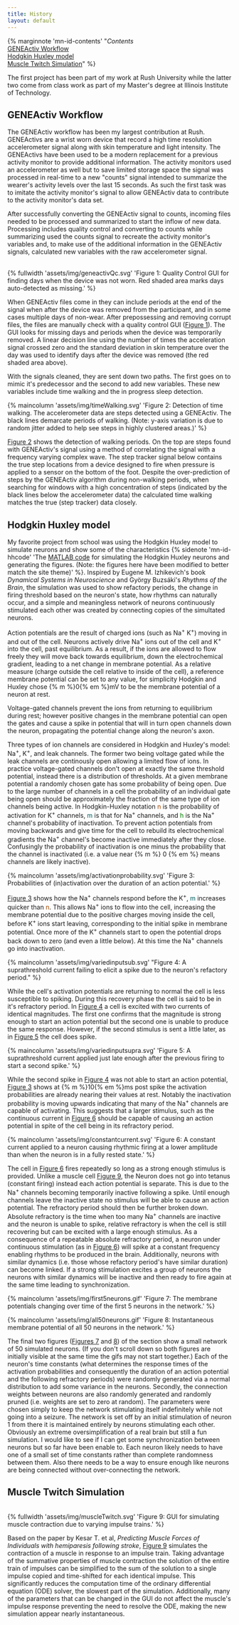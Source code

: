 ```yaml
---
title: History
layout: default
---
```


{% marginnote 'mn-id-contents' "*Contents*<br>
[GENEActiv Workflow](#geneactiv)<br>
[Hodgkin Huxley model](#HHmodel)<br>
[Muscle Twitch Simulation](#twitch)" %}

The first project has been part of my work at Rush University while the
latter two come from class work as part of my Master's degree at Illinois
Institute of Technology.

## GENEActiv Workflow<a name="geneactiv"></a>

The GENEActiv workflow has been my largest contribution at Rush.
GENEActivs are a wrist worn device that record a high time resolution
accelerometer signal along with skin temperature and light intensity.
The GENEActivs have been used to be a modern replacement for a previous activity monitor
to provide additional information.
The activity monitors used an accelerometer as well but to save limited storage
space the signal was processed in real-time to a new "counts" signal intended to
summarize the wearer's activity levels over the last 15 seconds.
As such the first task was to imitate the activity monitor's signal to allow
GENEActiv data to contribute to the activity monitor's data set.

After successfully converting the GENEActiv signal to counts, incoming files
needed to be processed and summarized to start the inflow of new data.
Processing includes quality control and converting to counts while summarizing
used the counts signal to recreate the activity monitor's variables and, to make
use of the additional information in the GENEActiv signals, calculated new
variables with the raw accelerometer signal.

<br>
{% fullwidth 'assets/img/geneactivQc.svg'
'Figure 1: Quality Control GUI for finding days when the device was not worn.
Red shaded area marks days auto-detected as missing.' %}<a name ="geneactivQc"></a>
<br>

When GENEActiv files come in they can include periods at the end of the signal
when after the device was removed from the participant, and in some cases
multiple days of non-wear. 
After prepossessing and removing corrupt files, the files are manually check
with a quality control GUI ([Figure 1](#geneactivQc)).
The GUI looks for missing days and periods when the device was temporarily
removed.
A linear decision line using the number of times the acceleration signal crossed
zero and the standard deviation in skin temperature over the day was used to
identify days after the device was removed (the red shaded area above).

With the signals cleaned, they are sent down two paths.
The first goes on to mimic it's predecessor and the second to add new variables.
These new variables include time walking and the in progress sleep detection.

{% maincolumn 'assets/img/timeWalking.svg'
'Figure 2: Detection of time walking.
The accelerometer data are steps detected using a GENEActiv.
The black lines demarcate periods of walking.
(Note: y-axis variation is due to random jitter added to help see steps in
highly clustered areas.)' %}<a name ="timeWalking"></a>

[Figure 2](#timewalking) shows the detection of walking periods. On the top are
steps found with GENEActiv's signal using a method of correlating the signal
with a frequency varying complex wave.
The step tracker signal below contains the true step locations from a device
designed to fire when pressure is applied to a sensor on the bottom of the foot.
Despite the over-prediction of steps by the GENEActiv algorithm during
non-walking periods, when searching for windows with a high concentration of
steps (indicated by the black lines below the accelerometer data) the calculated
time walking matches the true (step tracker) data closely.


## Hodgkin Huxley model<a name="HHmodel"></a>

My favorite project from school was using the Hodgkin Huxley model to simulate
neurons and show some of the characteristics
{% sidenote 'mn-id-hhcode' 'The [MATLAB
code](https://github.com/DavidRConnell/Hodgkin_Huxley_Model) for simulating the Hodgkin Huxley neurons and generating the figures. (Note: the figures here have
been modified to better match the site theme)' %}.
Inspired by Eugene M. Izhikevich's book *Dynamical Systems in Neuroscience* and
György Buzsáki's *Rhythms of the Brain*, the simulation was used to show
refactory periods, the change in firing threshold based on the
neuron's state, how rhythms can naturally occur, and a simple and
meaningless network of neurons continuously stimulated each other was created by
connecting copies of the simultated neurons.

Action potentials are the result of charged ions (such as Na<sup>+</sup>
K<sup>+</sup>) moving in and out of the cell.
Neurons actively drive Na<sup>+</sup> ions out of the cell and K<sup>+</sup>
into the cell, past equilibrium.
As a result, if the ions are allowed to flow freely they will move back towards
equilibrium, down the electrochemical gradient, leading to a net change in
membrane potential.
As a relative measure (charge outside the cell relative to inside of the
cell), a reference membrane potential can be set to any value, for simplicity
Hodgkin and Huxley chose {% m %}0{% em %}mV to be the membrane potential of a neuron at rest.

Voltage-gated channels prevent the ions from returning to equilibrium during
rest; however positive changes in the membrane potential can open the gates and
cause a spike in potential that will in turn open channels down the neuron,
propagating the potential change along the neuron's axon.

Three types of ion channels are considered in Hodgkin and Huxley's
model: Na<sup>+</sup>, K<sup>+</sup>, and leak channels.
The former two being voltage gated while the leak channels are continously open
allowing a limited flow of ions.
In practice voltage-gated channels don't open at exactly the same threshold
potential, instead there is a distribution of thresholds.
At a given membrane potential a randomly chosen gate has some probability of
being open.
Due to the large number of channels in a cell the probability of an individual
gate being open should be approximately the fraction of the same type of ion
channels being active.
In Hodgkin-Huxley notation <span style="color:#a04800">n</span> is the
probability of activation for K<sup>+</sup> channels, 
<span style="color:#006060">m</span> is that for Na<sup>+</sup> channels, and
<span style="color:#008000">h</span> is the Na<sup>+</sup> channel's probability
of inactivation.
To prevent action potentials from moving backwards and give time for the cell to
rebuild its electrochemical gradients the Na<sup>+</sup> channel's become
inactive immediately after they close.
Confusingly the probability of inactivation is one minus the probability that
the channel is inactivated (i.e. a value near {% m %} 0 {% em %} means channels
are likely inactive).

{% maincolumn 'assets/img/activationprobability.svg' 
'Figure 3: Probabilities of (in)activation over the duration of an action
potential.' %}<a name="activationprobability"></a>

[Figure 3](#activationprobability) shows how the Na<sup>+</sup> channels respond
before the K<sup>+</sup>, <span style="color:#006060">m</span> increases quicker
than <span style="color:#a04800">n</span>.
This allows Na<sup>+</sup> ions to flow into the cell, increasing the membrane
potential due to the positive charges moving inside the cell, before
K<sup>+</sup> ions start leaving, corresponding to the initial spike in membrane
potential.
Once more of the K<sup>+</sup> channels start to open the potential drops back
down to zero (and even a little below).
At this time the Na<sup>+</sup> channels go into inactivation.

{% maincolumn 'assets/img/variedinputsub.svg'
"Figure 4: A suprathreshold current failing to elicit a spike due to the neuron's refactory
period." %}<a name="variedinputsub"></a>

While the cell's activation potentials are returning to normal the cell is less
susceptible to spiking.
During this recovery phase the cell is said to be in it's refractory period.
In [Figure 4](#variedinputsup) a cell is excited with two currents of identical
magnitudes.
The first one confirms that the magnitude is strong enough to start an action
potential but the second one is unable to produce the same response.
However, if the second stimulus is sent a little later, as in [Figure
5](#variedinputsupra) the cell does spike.

{% maincolumn 'assets/img/variedinputsupra.svg' 
'Figure 5: A suprathreshold current applied just late enough after the previous
firing to start a second spike.' %}<a name="variedinputsupra"></a>

While the second spike in [Figure 4](#variedinputsup) was not able to start an
action potential, [Figure 3](#activationprobability) shows at {% m %}10{% em %}ms post spike
the activation probabilities are already nearing their values at rest.
Notably the inactivation probability is moving upwards indicating that many of
the Na<sup>+</sup> channels are capable of activating.
This suggests that a larger stimulus, such as the continuous current in 
[Figure 6](#constantcurrent) should be capable of causing an action potential in
spite of the cell being in its refractory period.

{% maincolumn 'assets/img/constantcurrent.svg'
'Figure 6: A constant current applied to a neuron causing rhythmic firing at a
lower amplitude than when the neuron is in a fully rested state.' %}<a
name="constantcurrent"></a>

The cell in [Figure 6](#constantcurrent) fires repeatedly so long as a strong
enough stimulus is provided.
Unlike a muscle cell [Figure 9](#muscleTwitch), the Neuron does not go into
tetanus (constant firing) instead each action potential is separate.
This is due to the Na<sup>+</sup> channels becoming temporarily inactive
following a spike.
Until enough channels leave the inactive state no stimulus will be able to cause
an action potential.
The refractory period should then be further broken down.
Absolute refractory is the time when too many Na<sup>+</sup> channels are
inactive and the neuron is unable to spike, relative refractory is when the cell
is still recovering but can be excited with a large enough stimulus.
As a consequence of a repeatable absolute refractory period, a neuron under
continuous stimulation (as in [Figure 6](#constantcurrent)) will spike
at a constant frequency enabling rhythms to be produced in the brain.
Additionally, neurons with similar dynamics (i.e. those whose refactory period's
have similar duration) can become linked.
If a strong stimulation excites a group of neurons the neurons with similar
dynamics will be inactive and then ready to fire again at the same time leading
to synchronization.

{% maincolumn 'assets/img/first5neurons.gif' 
'Figure 7: The membrane potentials changing over time of the first 5 neurons in
the network.' %}<a name="first5neurons"></a>

{% maincolumn 'assets/img/all50neurons.gif' 
'Figure 8: Instantaneous membrane potential of all 50 neurons in the network.'
%}<a name="all50neurons"></a>

The final two figures ([Figures 7](#first5neurons) and [8](#all50neurons)) of
the section show a small network of 50 simulated neurons.
(If you don't scroll down so both figures are initially visible at the same time
the gifs may not start together.)
Each of the neuron's time constants (what determines the response times of the
activation probabilities and consequently the duration of an action potential
and the following refractory periods) were randomly generated via a normal
distribution to add some variance in the neurons.
Secondly, the connection weights between neurons are also randomly generated and
randomly pruned (i.e. weights are set to zero at random).
The parameters were chosen simply to keep the network stimulating itself
indefinitely while not going into a seizure.
The network is set off by an initial stimulation of neuron 1 from there it is
maintained entirely by neurons stimulating each other.
Obviously an extreme oversimplification of a real brain but still a fun
simulation.
I would like to see if I can get some synchronization between neurons but so far
have been enable to.
Each neuron likely needs to have one of a small set of time constants rather
than complete randomness between them. 
Also there needs to be a way to ensure enough like neurons are being connected
without over-connecting the network.

## Muscle Twitch Simulation<a name="twitch"></a>

<br>
{% fullwidth 'assets/img/muscleTwitch.svg'
'Figure 9: GUI for simulating muscle contraction due to varying impulse trains.' %}<a name="muscleTwitch"></a>
<br>

Based on the paper by Kesar T. et al, *Predicting Muscle Forces of Individuals with
hemiparesis following stroke*, [Figure 9](#muscleTwitch) simulates the
contraction of a muscle in response to an impulse train.
Taking advantage of the summative properties of muscle contraction the solution
of the entire train of impulses can be simplified to the sum of the solution to
a single impulse copied and time-shifted for each identical impulse.
This significantly reduces the computation time of the ordinary differential
equation (ODE) solver, the slowest part of the simulation.
Additionally, many of the parameters that can be changed in the GUI do not
affect the muscle's impulse response preventing the need to resolve the ODE,
making the new simulation appear nearly instantaneous.
